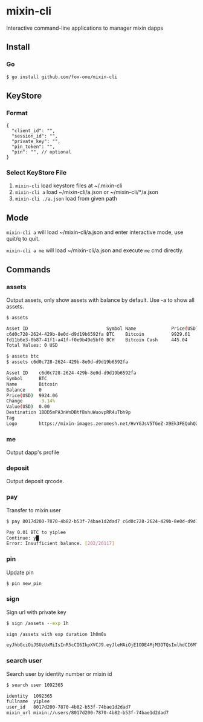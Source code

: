 # mixin-cli
Interactive command-line applications to manager mixin dapps

## Install

### Go

```bash
$ go install github.com/fox-one/mixin-cli
```

## KeyStore

### Format

```json5
{
  "client_id": "",
  "session_id": "",
  "private_key": "",
  "pin_token": "",
  "pin": "", // optional
}
```

### Select KeyStore File

1. ```mixin-cli``` load keystore files at ~/.mixin-cli
2. ```mixin-cli a``` load ~/mixin-cli/a.json or ~/mixin-cli/*/a.json
3. ```mixin-cli ./a.json``` load from given path

## Mode

```mixin-cli a``` will load ~/mixin-cli/a.json and enter interactive mode, use quit/q to quit.

```mixin-cli a me``` will load ~/mixin-cli/a.json and execute ```me``` cmd directly.

## Commands

### assets

Output assets, only show assets with balance by default.
Use -a to show all assets.

```bash
$ assets

Asset ID                             Symbol Name             Price(USD) Change  Balance Value(USD)
c6d0c728-2624-429b-8e0d-d9d19b6592fa BTC    Bitcoin          9929.61    -3.14%  0       0.00
fd11b6e3-0b87-41f1-a41f-f0e9b49e5bf0 BCH    Bitcoin Cash     445.04     -8.17%  0       0.00
Total Values: 0 USD
```

```bash
$ assets btc
$ assets c6d0c728-2624-429b-8e0d-d9d19b6592fa

Asset ID    c6d0c728-2624-429b-8e0d-d9d19b6592fa
Symbol      BTC
Name        Bitcoin
Balance     0
Price(USD)  9924.06
Change      -3.14%
Value(USD)  0.00
Destination 1BDD5mPA3nWnDBtfBshuWuovpRR4uTbh9p
Tag
Logo        https://mixin-images.zeromesh.net/HvYGJsV5TGeZ-X9Ek3FEQohQZ3fE9LBEBGcOcn4c4BNHovP4fW4YB97Dg5LcXoQ1hUjMEgjbl1DPlKg1TW7kK6XP=s128
```

### me

Output dapp's profile

### deposit

Output deposit qrcode.

### pay

Transfer to mixin user

```bash
$ pay 8017d200-7870-4b82-b53f-74bae1d2dad7 c6d0c728-2624-429b-8e0d-d9d19b6592fa 0.01 "pay by mixin cli"

Pay 0.01 BTC to yiplee
Continue: y█
Error: Insufficient balance. [202/20117]
```

### pin

Update pin

```bash
$ pin new_pin
```

### sign

Sign url with private key

```bash
$ sign /assets --exp 1h

sign /assets with exp duration 1h0m0s

eyJhbGciOiJSUzUxMiIsInR5cCI6IkpXVCJ9.eyJleHAiOjE1ODE4MjM3OTQsImlhdCI6MTU4MTgyMDE5NCwianRpIjoiNzQyYzQ2OWYtNGM1My00NmM2LThiMGEtYjhjZjQ5MWUxYTFlIiwic2NwIjoiRlVMTCIsInNpZCI6ImRiMmYzMmJiLWYyYTUtNDJiMS1iOTQ2LTYzYTRlMTI5YjAyYyIsInNpZyI6Ijg1NzNlYzVhNDdjNjkxZGIzMDczZjkyMjUwNjg3OTk4OWJhYTIwYjgyZmNkMWUxMjZjMDdkYjZiNGI5ZTA3OWUiLCJ1aWQiOiI1YzRmMzBhNi0xZjQ5LTQzYzMtYjM3Yi1jMDFhYWU1MTkxYWYifQ.i2H1AaCSXw5F7rA0iyqHqQxQP34uoecnWEbH-cwfFegtBnjYq1jxAgYNnMautH9_zJbnJ9yHIeDZ80UK7KVDpLz61k0k27tHsPJt8yPFaC5aoW_r3PiqlUIYW59c_tm42IrD_SzNMRGJ_JCQXHr9fU42VyRLaN0A--8TRFWzG6A
```

### search user

Search user by identity number or mixin id

```bash
$ search user 1092365

identity  1092365
fullname  yiplee
user_id   8017d200-7870-4b82-b53f-74bae1d2dad7
mixin_url mixin://users/8017d200-7870-4b82-b53f-74bae1d2dad7
```
